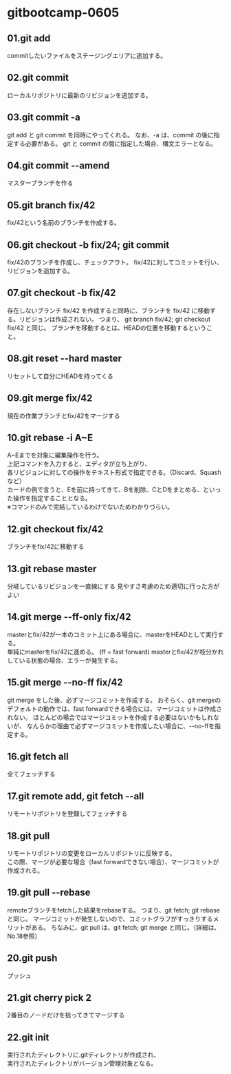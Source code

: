 # gitbootcamp-0605

## 01.git add
commitしたいファイルをステージングエリアに追加する。

## 02.git commit
ローカルリポジトリに最新のリビジョンを追加する。

## 03.git commit -a
git add と git commit を同時にやってくれる。
なお、-a は、commit の後に指定する必要がある。 git と commit の間に指定した場合、構文エラーとなる。

## 04.git commit --amend
マスターブランチを作る

## 05.git branch fix/42
fix/42という名前のブランチを作成する。

## 06.git checkout -b fix/24; git commit
fix/42のブランチを作成し、チェックアウト。
fix/42に対してコミットを行い、リビジョンを追加する。

## 07.git checkout -b fix/42
存在しないブランチ fix/42 を作成すると同時に、ブランチを fix/42 に移動する。リビジョンは作成されない。
つまり、 git branch fix/42; git checkout fix/42 と同じ。
ブランチを移動するとは、HEADの位置を移動するということ。

## 08.git reset --hard master
リセットして自分にHEADを持ってくる

## 09.git merge fix/42
現在の作業ブランチとfix/42をマージする

## 10.git rebase -i A~E
A~Eまでを対象に編集操作を行う。  
上記コマンドを入力すると、エディタが立ち上がり、  
各リビジョンに対しての操作をテキスト形式で指定できる。（Discard、Squashなど）  
カードの例で言うと、Eを前に持ってきて、Bを削除、CとDをまとめる、といった操作を指定することとなる。  
※コマンドのみで完結しているわけでないためわかりづらい。

## 12.git checkout fix/42
ブランチをfix/42に移動する

## 13.git rebase master
分岐しているリビジョンを一直線にする
見やすさ考慮のため適切に行った方がよい

## 14.git merge --ff-only fix/42
masterとfix/42が一本のコミット上にある場合に、masterをHEADとして実行する。  
単純にmasterをfix/42に進める。  (ff = fast forward)
masterとfix/42が枝分かれしている状態の場合、エラーが発生する。

## 15.git merge --no-ff fix/42
git merge をした後、必ずマージコミットを作成する。
おそらく、git mergeのデフォルトの動作では、fast forwardできる場合には、マージコミットは作成されない。
ほとんどの場合ではマージコミットを作成する必要はないかもしれないが、
なんらかの理由で必ずマージコミットを作成したい場合に、--no-ffを指定する。

## 16.git fetch all
全てフェッチする

## 17.git remote add, git fetch --all
リモートリポジトリを登録してフェッチする

## 18.git pull
リモートリポジトリの変更をローカルリポジトリに反映する。  
この際、マージが必要な場合（fast forwardできない場合）、マージコミットが作成される。

## 19.git pull --rebase
remoteブランチをfetchした結果をrebaseする。
つまり、git fetch; git rebase と同じ。
マージコミットが発生しないので、コミットグラフがすっきりするメリットがある。
ちなみに、git pull は、git fetch; git merge と同じ。（詳細は、No.18参照）

## 20.git push
プッシュ

## 21.git cherry pick 2
2番目のノードだけを拾ってきてマージする

## 22.git init
実行されたディレクトリに.gitディレクトリが作成され、  
実行されたディレクトリがバージョン管理対象となる。
